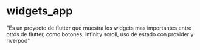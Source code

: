 # widgets_app

"Es un proyecto de flutter que muestra los widgets mas importantes entre otros de flutter, como botones, infinity scroll, uso de estado con provider y riverpod"
